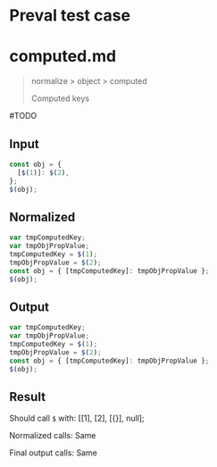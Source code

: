 # Preval test case

# computed.md

> normalize > object > computed
>
> Computed keys

#TODO

## Input

`````js filename=intro
const obj = {
  [$(1)]: $(2),
};
$(obj);
`````

## Normalized

`````js filename=intro
var tmpComputedKey;
var tmpObjPropValue;
tmpComputedKey = $(1);
tmpObjPropValue = $(2);
const obj = { [tmpComputedKey]: tmpObjPropValue };
$(obj);
`````

## Output

`````js filename=intro
var tmpComputedKey;
var tmpObjPropValue;
tmpComputedKey = $(1);
tmpObjPropValue = $(2);
const obj = { [tmpComputedKey]: tmpObjPropValue };
$(obj);
`````

## Result

Should call `$` with:
[[1], [2], [{}], null];

Normalized calls: Same

Final output calls: Same
